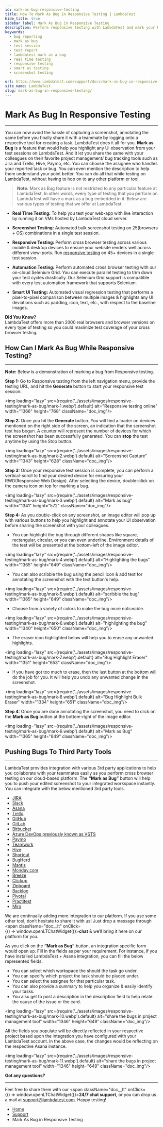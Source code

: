 ```yaml
---
id: mark-as-bug-responsive-testing
title: How To Mark As Bug In Responsive Testing | LambdaTest
hide_title: true
sidebar_label: Mark As Bug In Responsive Testing
description: Perform responsive testing with LambdaTest and mark your UI bugs in just a single click. Share them with your colleagues on respective project management tool such as Jira, Trello, Paymo, and more.
keywords:
  - bug reporting
  - mark as bug
  - test session
  - test report
  - lambdatest mark as a bug
  - real time testing
  - responsive testing
  - smart ui testing
  - screenshot testing

url: https://www.lambdatest.com/support/docs/mark-as-bug-in-responsive-testing/
site_name: LambdaTest
slug: mark-as-bug-in-responsive-testing/
---
```


<script type="application/ld+json"
      dangerouslySetInnerHTML={{ __html: JSON.stringify({
       "@context": "https://schema.org",
        "@type": "BreadcrumbList",
        "itemListElement": [{
          "@type": "ListItem",
          "position": 1,
          "name": "LambdaTest",
          "item": "https://www.lambdatest.com"
        },{
          "@type": "ListItem",
          "position": 2,
          "name": "Support",
          "item": "https://www.lambdatest.com/support/docs/"
        },{
          "@type": "ListItem",
          "position": 3,
          "name": "Mark as Bug in Responsive Testing",
          "item": "https://www.lambdatest.com/support/docs/mark-as-bug-in-responsive-testing/"
        }]
      })
    }}
></script>

# Mark As Bug In Responsive Testing
* * *
You can now avoid the hassle of capturing a screenshot, annotating the same before you finally share it with a teammate by logging onto a respective tool for creating a task. LambdaTest does it all for you.
**Mark as Bug** is a feature that would help you highlight any UI observation from your test sessions on LambdaTest. And it let you share the same with your colleagues on their favorite project management/ bug tracking tools such as Jira and Trello, Hive, Paymo, etc. You can choose the assignee who handles your reported task or bug. You can even mention the description to help them understand your point better. You can do all that while testing on LambdaTest, without having to hop on to any other platform or tool.

>**Note:** Mark as Bug feature is not restricted to any particular feature at LambdaTest. In other words, every type of testing that you perform on LambdaTest will have a mark as a bug embedded in it. Below are various types of testing that we offer at LambdaTest.

* **Real Time Testing:** To help you test your web-app with live interaction by running it on VMs hosted by LambdaTest cloud server.

* **Screenshot Testing:** Automated bulk screenshot testing on 25(browsers + OS) combinations in a single test session.

* **Responsive Testing:** Perform cross browser testing across various mobile & desktop devices to ensure your website renders well across different view-ports. Run [responsive testing](https://www.lambdatest.com/responsive-test-online) on 45+ devices in a single test session.

* **Automation Testing:** Perform automated cross browser testing with our on-cloud Selenium Grid. You can execute parallel testing to trim down your test cycles drastically. Our Selenium Grid support is compatible with every test automation framework that supports Selenium.

* **Smart UI Testing:** Automated visual regression testing that performs a pixel-to-pixel comparison between multiple images & highlights any UI deviations such as padding, icon, text, etc., with respect to the baseline images.

>
**Did You Know?**<br />
LambdaTest offers more than 2000 real browsers and browser versions on every type of testing so you could maximize test coverage of your cross browser testing.

## How Can I Mark As Bug While Responsive Testing?
***

**Note:** Below is a demonstration of marking a bug from Responsive testing.

**Step 1:** Go to Responsive testing from the left navigation menu, provide the testing URL, and hit the **Generate** button to start your responsive test session.

<img loading="lazy" src={require('../assets/images/responsive-testing/mark-as-bug/mark-1.webp').default} alt="Responsive testing online" width="1366" height="768" className="doc_img"/>

**Step 2:** Once you hit the **Generate** button. You will find a loader  on devices mentioned on the right side of the screen, an indication that the screenshot test has begun. A counter will represent the number of devices for which the screenshot has been successfully generated. You can **stop** the test anytime by using the Stop button.


<img loading="lazy" src={require('../assets/images/responsive-testing/mark-as-bug/mark-2.webp').default} alt="Screenshot Capture" width="1343" height="628" className="doc_img"/>

**Step 3:** Once your responsive test session is complete, you can perform a vertical-scroll to find your desired device for ensuring your RWD(Responsive Web Design). After selecting the device, double-click on the camera icon on top for marking a bug.


<img loading="lazy" src={require('../assets/images/responsive-testing/mark-as-bug/mark-3.webp').default} alt="Mark as bug" width="1341" height="572" className="doc_img"/>


**Step 4:** As you double-click on any screenshot, an image editor will pop up with various buttons to help you highlight and annotate your UI observation before sharing the screenshot with your colleagues.

 - You can highlight the bug through different shapes like square, rectangular, circular, or you can even underline. Environment details of the test will be presented at the bottom-left of the image editor.

<img loading="lazy" src={require('../assets/images/responsive-testing/mark-as-bug/mark-4.webp').default} alt="Highlighting the bugs" width="1365" height="649" className="doc_img"/>

  - You can also scribble the bug using the pencil icon & add text for annotating the screenshot with the text button's help.

<img loading="lazy" src={require('../assets/images/responsive-testing/mark-as-bug/mark-5.webp').default} alt="scribble the bug" width="1365" height="649" className="doc_img"/>

 -  Choose from a variety of colors to make the bug more noticeable.


<img loading="lazy" src={require('../assets/images/responsive-testing/mark-as-bug/mark-6.webp').default} alt="highlighting the bug" width="1340" height="650" className="doc_img"/>

 -  The eraser icon highlighted below will help you to erase any unwanted highlights.


<img loading="lazy" src={require('../assets/images/responsive-testing/mark-as-bug/mark-7.webp').default} alt="Bug Highlight Eraser" width="1351" height="653" className="doc_img"/>


 - If you have got too much to erase, then the last button at the bottom will do the job for you. It will help you undo any unwanted change in the screenshot.

<img loading="lazy" src={require('../assets/images/responsive-testing/mark-as-bug/mark-8.webp').default} alt="Bug Highlight Bulk Eraser" width="1334" height="651" className="doc_img"/>

**Step 4:** Once you are done annotating the screenshot, you need to click on the **Mark as Bug** button at the bottom-right of the image editor.


<img loading="lazy" src={require('../assets/images/responsive-testing/mark-as-bug/mark-9.webp').default} alt="Mark as Bug" width="1365" height="649" className="doc_img"/>

## Pushing Bugs To Third Party Tools
***

LambdaTest provides integration with various 3rd party applications to help you collaborate with your teammates easily as you perform cross browser testing on our cloud-based platform. The **“Mark as Bug”** button will help you to push your edited screenshot to your integrated workspace instantly. You can integrate with the below mentioned 3rd party tools.

- [JIRA](/docs/jira-integration/)
- [Slack](/docs/slack-integration/)
- [Asana](/docs/asana-integration/)
- [Trello](/docs/trello-integration/)
- [GitHub](/docs/github-integration/)
- [GitLab](/docs/gitlab-integration/)
- [Bitbucket](/docs/bitbucket-integration/)
- [Azure DevOps previously known as VSTS](/docs/vsts-integration/)
- [Paymo](/docs/paymo-integration/)
- [Teamwork](/docs/teamwork-integration/)
- [Hive](/docs/hive-integration/)
- [Shortcut](/docs/shortcut-integration/)
- [BugHerd](/docs/bugherd-integration/)
- [Mantis](/docs/mantis-integration/)
- [Monday.com](/docs/monday-com-integration/)
- [Breeze](/docs/breeze-integration-with-lambdatest/)
- [Clickup](/docs/clickup-integration/)
- [Zipboard](/docs/zipboard-integration/)
- [Backlog](/docs/backlog-integration-with-lambdatest/)
- [Pivotal](/docs/pivotal-tracker-integration/)
- [Practitest](/docs/practitest-integration/)
- [Miro](/docs/miro-integration/)

We are continually adding more integration to our platform. If you use some other tool, don’t hesitate to share it with us! Just drop a message through <span className="doc__lt" onClick={() => window.openLTChatWidget()}>**chat**</span> & we’ll bring it here on our platform for you.

As you click on the **“Mark as Bug”** button, an integration specific form would open up. Fill in the fields as per your requirement. For instance, if you have installed LambdaTest + Asana integration, you can fill the below represented fields.

- You can select which workspace the should the task go under.
- You can specify which project the task should be placed under.
- You can select the assignee for that particular task.
- You can also provide a summary to help you organize & easily identify your tasks.
- You also get to post a description in the description field to help relate the cause of the issue or the card.

<img loading="lazy" src={require('../assets/images/responsive-testing/mark-as-bug/mark-10.webp').default} alt="share the bugs in project management tool" width="1346" height="649" className="doc_img"/>

All the fields you populate will be directly reflected in your respective project based upon the integration you have configured with your LambdaTest account. In the above case, the changes would be reflecting on the respective Asana instance.

<img loading="lazy" src={require('../assets/images/responsive-testing/mark-as-bug/mark-11.webp').default} alt="share the bugs in project management tool" width="1346" height="649" className="doc_img"/>

**Got any questions?**
***

Feel free to share them with our <span className="doc__lt" onClick={() => window.openLTChatWidget()}>**24/7 chat support**</span>, or you can drop us a mail at support@lambdatest.com. Happy testing!

<nav aria-label="breadcrumbs">
  <ul className="breadcrumbs">
    <li className="breadcrumbs__item">
      <a className="breadcrumbs__link" href="https://www.lambdatest.com">Home</a>
    </li>
    <li className="breadcrumbs__item">
      <a className="breadcrumbs__link" href="/docs/">Support</a>
    </li>
    <li className="breadcrumbs__item breadcrumbs__item--active">
      <span className="breadcrumbs__link">Mark As Bug in Responsive Testing</span>
    </li>
  </ul>
</nav>